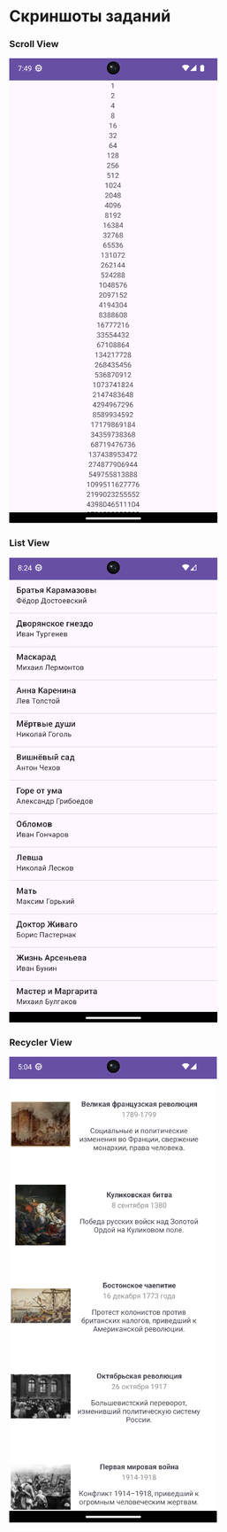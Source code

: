 # Скриншоты заданий

### Scroll View

![Scroll View](./img/scroll_view.png)

### List View

![List View](./img/list_view.png)

### Recycler View

![Recycler View](./img/recycler_view.png)
